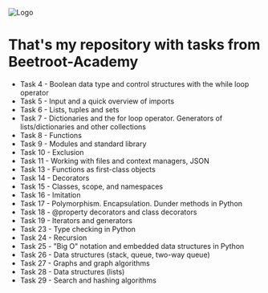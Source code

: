 ![Logo](https://upload.wikimedia.org/wikipedia/uk/thumb/7/71/Beetroot_Logo_140x50px.svg/1200px-Beetroot_Logo_140x50px.svg.png)
# That's my repository with tasks from Beetroot-Academy
- Task 4 - Boolean data type and control structures with the while loop operator
- Task 5 - Input and a quick overview of imports
- Task 6 - Lists, tuples and sets
- Task 7 - Dictionaries and the for loop operator. Generators of lists/dictionaries and other collections
- Task 8 - Functions
- Task 9 - Modules and standard library
- Task 10 - Exclusion
- Task 11 - Working with files and context managers, JSON
- Task 13 - Functions as first-class objects
- Task 14 - Decorators
- Task 15 - Classes, scope, and namespaces
- Task 16 - Imitation
- Task 17 - Polymorphism. Encapsulation. Dunder methods in Python
- Task 18 - @property decorators and class decorators
- Task 19 - Iterators and generators
- Task 23 - Type checking in Python
- Task 24 - Recursion
- Task 25 - "Big O" notation and embedded data structures in Python
- Task 26 - Data structures (stack, queue, two-way queue)
- Task 27 - Graphs and graph algorithms
- Task 28 - Data structures (lists)
- Task 29 - Search and hashing algorithms
